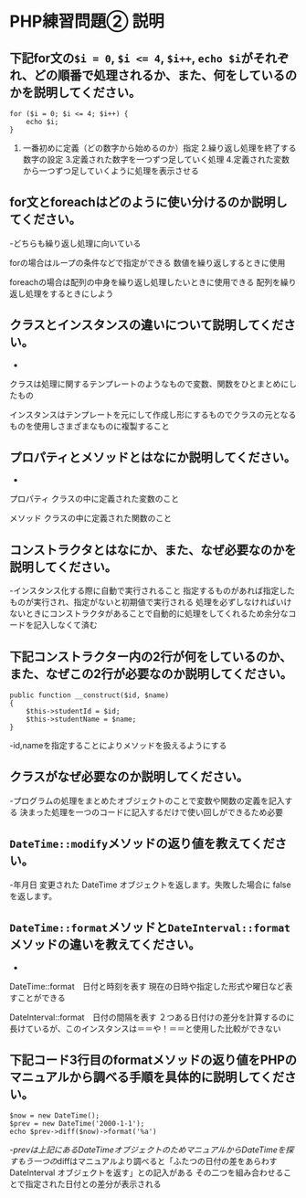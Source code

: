 # PHP練習問題② 説明

## 下記for文の`$i = 0`, `$i <= 4`, `$i++`, `echo $i`がそれぞれ、どの順番で処理されるか、また、何をしているのかを説明してください。

```
for ($i = 0; $i <= 4; $i++) {
    echo $i;
}
```

1. 一番初めに定義（どの数字から始めるのか）指定
2.繰り返し処理を終了する数字の設定
3.定義された数字を一つずつ足していく処理
4.定義された変数から一つずつ足していくように処理を表示させる

## for文とforeachはどのように使い分けるのか説明してください。
-どちらも繰り返し処理に向いている

forの場合はループの条件などで指定ができる
数値を繰り返しするときに使用

foreachの場合は配列の中身を繰り返し処理したいときに使用できる
配列を繰り返し処理をするときにしよう

## クラスとインスタンスの違いについて説明してください。
-
クラスは処理に関するテンプレートのようなもので変数、関数をひとまとめにしたもの

インスタンスはテンプレートを元にして作成し形にするものでクラスの元となるものを使用しさまざまなものに複製すること

## プロパティとメソッドとはなにか説明してください。
-
プロパティ クラスの中に定義された変数のこと

メソッド クラスの中に定義された関数のこと

## コンストラクタとはなにか、また、なぜ必要なのかを説明してください。
-インスタンス化する際に自動で実行されること
指定するものがあれば指定したものが実行され、指定がないと初期値で実行される
処理を必ずしなければいけないときにコンストラクタがあることで自動的に処理をしてくれるため余分なコードを記入しなくて済む

## 下記コンストラクター内の2行が何をしているのか、また、なぜこの2行が必要なのか説明してください。
```
public function __construct($id, $name)
{
    $this->studentId = $id;
    $this->studentName = $name;
}
```
-id,nameを指定することによりメソッドを扱えるようにする

## クラスがなぜ必要なのか説明してください。
-プログラムの処理をまとめたオブジェクトのことで変数や関数の定義を記入する
決まった処理を一つのコードに記入するだけで使い回しができるため必要

## `DateTime::modify`メソッドの返り値を教えてください。
-年月日
変更された DateTime オブジェクトを返します。失敗した場合に false を返します。

## `DateTime::format`メソッドと`DateInterval::format`メソッドの違いを教えてください。
-
DateTime::format　日付と時刻を表す
現在の日時や指定した形式や曜日など表すことができる

DateInterval::format　日付の間隔を表す
２つある日付けの差分を計算するのに長けているが、このインスタンスは＝＝や！＝＝と使用した比較ができない

## 下記コード3行目のformatメソッドの返り値をPHPのマニュアルから調べる手順を具体的に説明してください。
```
$now = new DateTime();
$prev = new DateTime('2000-1-1');
echo $prev->diff($now)->format('%a')
```

-$prevは上記にあるDateTimeオブジェクトのためマニュアルからDateTimeを探す
もう一つの$diffはマニュアルより調べると「ふたつの日付の差をあらわす DateInterval オブジェクトを返す」との記入がある
その二つを組み合わせることで指定された日付との差分が表示される



